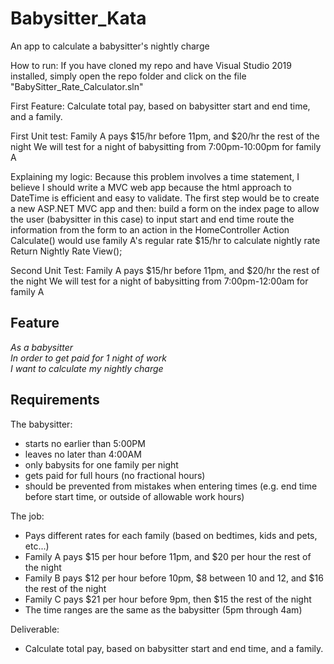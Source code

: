 # Babysitter_Kata
An app to calculate a babysitter's nightly charge

How to run: If you have cloned my repo and have Visual Studio 2019 installed,
simply open the repo folder and click on the file "BabySitter_Rate_Calculator.sln"

First Feature: Calculate total pay, based on babysitter start and end time, and a family.

First Unit test: Family A pays $15/hr before 11pm, and $20/hr the rest of the night
		 We will test for a night of babysitting from 7:00pm-10:00pm for family A

Explaining my logic: Because this problem involves a time statement, I believe I should 
write a MVC web app because the html approach to DateTime is efficient and easy to validate.
The first step would be to create a new ASP.NET MVC app and then:
	build a form on the index page to allow the user (babysitter in this case) to input start and end time
	route the information from the form to an action in the HomeController 
	Action Calculate() would use family A's regular rate $15/hr to calculate nightly rate
	Return Nightly Rate View();

Second Unit Test: Family A pays $15/hr before 11pm, and $20/hr the rest of the night
		 We will test for a night of babysitting from 7:00pm-12:00am for family A





## Feature
*As a babysitter<br>
In order to get paid for 1 night of work<br>
I want to calculate my nightly charge<br>*

## Requirements
The babysitter:
- starts no earlier than 5:00PM
- leaves no later than 4:00AM
- only babysits for one family per night
- gets paid for full hours (no fractional hours)
- should be prevented from mistakes when entering times (e.g. end time before start time, or outside of allowable work hours)

The job:
- Pays different rates for each family (based on bedtimes, kids and pets, etc...)
- Family A pays $15 per hour before 11pm, and $20 per hour the rest of the night
- Family B pays $12 per hour before 10pm, $8 between 10 and 12, and $16 the rest of the night
- Family C pays $21 per hour before 9pm, then $15 the rest of the night
- The time ranges are the same as the babysitter (5pm through 4am)

Deliverable:
- Calculate total pay, based on babysitter start and end time, and a family.





